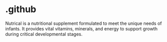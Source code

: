 # .github
Nutrical is a nutritional supplement formulated to meet the unique needs of infants. It provides vital vitamins, minerals, and energy to support growth during critical developmental stages.
